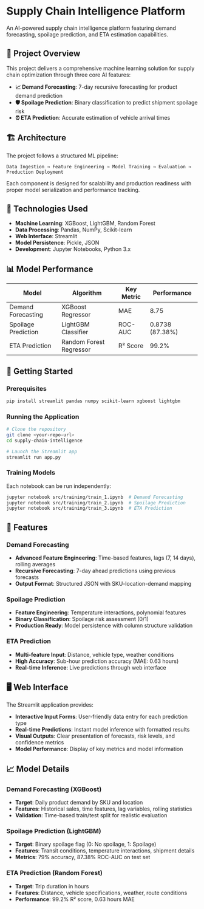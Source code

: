 # Supply Chain Intelligence Platform

An AI-powered supply chain intelligence platform featuring demand forecasting, spoilage prediction, and ETA estimation capabilities.

## 🚀 Project Overview

This project delivers a comprehensive machine learning solution for supply chain optimization through three core AI features:

- **📈 Demand Forecasting**: 7-day recursive forecasting for product demand prediction
- **🛡️ Spoilage Prediction**: Binary classification to predict shipment spoilage risk
- **⏰ ETA Prediction**: Accurate estimation of vehicle arrival times

## 🏗️ Architecture

The project follows a structured ML pipeline:
```
Data Ingestion → Feature Engineering → Model Training → Evaluation → Production Deployment
```

Each component is designed for scalability and production readiness with proper model serialization and performance tracking.

## 🔧 Technologies Used

- **Machine Learning**: XGBoost, LightGBM, Random Forest
- **Data Processing**: Pandas, NumPy, Scikit-learn
- **Web Interface**: Streamlit
- **Model Persistence**: Pickle, JSON
- **Development**: Jupyter Notebooks, Python 3.x

## 📊 Model Performance

| Model | Algorithm | Key Metric | Performance |
|-------|-----------|------------|-------------|
| Demand Forecasting | XGBoost Regressor | MAE | 8.75 |
| Spoilage Prediction | LightGBM Classifier | ROC-AUC | 0.8738 (87.38%) |
| ETA Prediction | Random Forest Regressor | R² Score | 99.2% |

## 🚦 Getting Started

### Prerequisites
```bash
pip install streamlit pandas numpy scikit-learn xgboost lightgbm
```

### Running the Application
```bash
# Clone the repository
git clone <your-repo-url>
cd supply-chain-intelligence

# Launch the Streamlit app
streamlit run app.py
```

### Training Models
Each notebook can be run independently:
```bash
jupyter notebook src/training/train_1.ipynb  # Demand Forecasting
jupyter notebook src/training/train_2.ipynb  # Spoilage Prediction
jupyter notebook src/training/train_3.ipynb  # ETA Prediction
```

## 🎯 Features

### Demand Forecasting
- **Advanced Feature Engineering**: Time-based features, lags (7, 14 days), rolling averages
- **Recursive Forecasting**: 7-day ahead predictions using previous forecasts
- **Output Format**: Structured JSON with SKU-location-demand mapping

### Spoilage Prediction
- **Feature Engineering**: Temperature interactions, polynomial features
- **Binary Classification**: Spoilage risk assessment (0/1)
- **Production Ready**: Model persistence with column structure validation

### ETA Prediction
- **Multi-feature Input**: Distance, vehicle type, weather conditions
- **High Accuracy**: Sub-hour prediction accuracy (MAE: 0.63 hours)
- **Real-time Inference**: Live predictions through web interface

## 🖥️ Web Interface

The Streamlit application provides:
- **Interactive Input Forms**: User-friendly data entry for each prediction type
- **Real-time Predictions**: Instant model inference with formatted results  
- **Visual Outputs**: Clear presentation of forecasts, risk levels, and confidence metrics
- **Model Performance**: Display of key metrics and model information

## 📈 Model Details

### Demand Forecasting (XGBoost)
- **Target**: Daily product demand by SKU and location
- **Features**: Historical sales, time features, lag variables, rolling statistics
- **Validation**: Time-based train/test split for realistic evaluation

### Spoilage Prediction (LightGBM)  
- **Target**: Binary spoilage flag (0: No spoilage, 1: Spoilage)
- **Features**: Transit conditions, temperature interactions, shipment details
- **Metrics**: 79% accuracy, 87.38% ROC-AUC on test set

### ETA Prediction (Random Forest)
- **Target**: Trip duration in hours
- **Features**: Distance, vehicle specifications, weather, route conditions
- **Performance**: 99.2% R² score, 0.63 hours MAE

